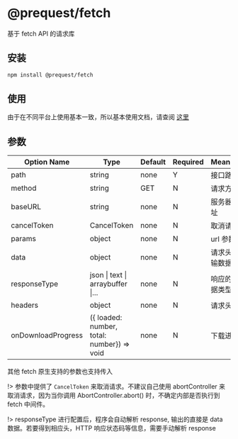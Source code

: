 # @prequest/fetch

基于 fetch API 的请求库

## 安装

```bash
npm install @prequest/fetch
```

## 使用

由于在不同平台上使用基本一致，所以基本使用文档，请查阅 [这里](https://pre-quest.vercel.app/#/usage)

## 参数

| Option Name        | Type                                       | Default | Required | Meaning        | Example                 |
| ------------------ | ------------------------------------------ | ------- | -------- | -------------- | ----------------------- |
| path               | string                                     | none    | Y        | 接口路径       | /api                    |
| method             | string                                     | GET     | N        | 请求方式       | post                    |
| baseURL            | string                                     | none    | N        | 服务器地址     | 'http://localhost:3000' |
| cancelToken        | CancelToken                                | none    | N        | 取消请求       |                         |
| params             | object                                     | none    | N        | url 参数       | { id: 10}               |
| data               | object                                     | none    | N        | 请求头传输数据 | { id: 10}               |
| responseType       | json \| text \| arraybuffer \|...          | none    | N        | 响应的数据类型 | json                    |
| headers            | object                                     | none    | N        | 请求头         | { token: 'aaaaa'}       |
| onDownloadProgress | ({ loaded: number, total: number}) => void | none    | N        | 下载进度       |                         |

其他 fetch 原生支持的参数也支持传入

!> 参数中提供了 `CancelToken` 来取消请求。不建议自己使用 abortController 来取消请求，因为当你调用 AbortController.abort() 时，不确定内部是否执行到 fetch 中间件。

!> responseType 进行配置后，程序会自动解析 response, 输出的直接是 data 数据。若要得到相应头，HTTP 响应状态码等信息，需要手动解析 response
